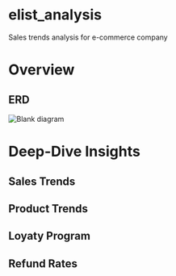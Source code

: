 # elist_analysis
Sales trends analysis for e-commerce company

# Overview

## ERD
![Blank diagram](https://github.com/JoeBlessett/elist_analysiss/assets/167142084/056c1820-e83a-4a34-87e2-78407f829649)



# Deep-Dive Insights

## Sales Trends

## Product Trends
## Loyaty Program
## Refund Rates
